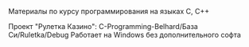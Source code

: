 Материалы по курсу программирования на языках C, C++

Проект "Рулетка Казино": C-Programming-Belhard/База Си/Ruletka/Debug
Работает на Windows без дополнительного софта

